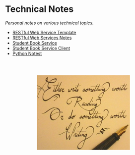 # Technical Notes
<i>Personal notes on various technical topics.</i>

- <a href="RESTful Web Service Template.md" target="_blank">RESTful Web Service Template</a>
- <a href="RESTful Web Services Notes.md">RESTful Web Services Notes</a>
- <a href="Student Book Service.md">Student Book Service</a>
- <a href="Student Book Service Client.md">Student Book Service Client</a>
- <a href="Python Notes.ipynb">Python Notest</a>

<br/><br/>


<center>
	<img src="images/worth_writing.png" width="300" 
		alt="worth writing"/>
</center>
